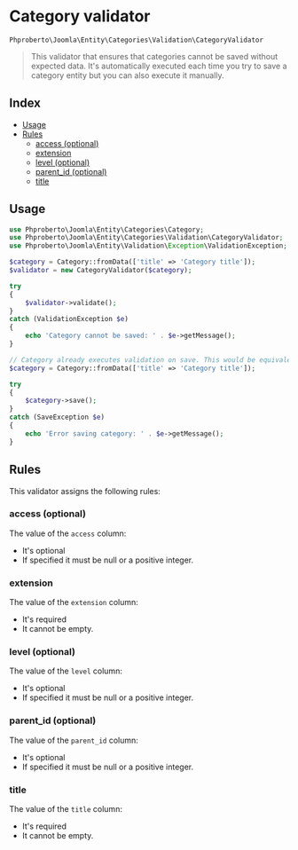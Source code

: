 # Category validator 

`Phproberto\Joomla\Entity\Categories\Validation\CategoryValidator`

> This validator that ensures that categories cannot be saved without expected data. It's automatically executed each time you try to save a category entity but you can also execute it manually.

## Index <a id="index"></a>

* [Usage](#usage)
* [Rules](#rules)
    * [access (optional)](#access)
    * [extension](#extension)
    * [level (optional)](#level)
    * [parent_id (optional)](#parent_id)
    * [title](#title)

## Usage <a id="usage"></a>

```php
use Phproberto\Joomla\Entity\Categories\Category;
use Phproberto\Joomla\Entity\Categories\Validation\CategoryValidator;
use Phproberto\Joomla\Entity\Validation\Exception\ValidationException;

$category = Category::fromData(['title' => 'Category title']);
$validator = new CategoryValidator($category);

try
{
    $validator->validate();
}
catch (ValidationException $e)
{
    echo 'Category cannot be saved: ' . $e->getMessage();
}

// Category already executes validation on save. This would be equivalent to previous code:
$category = Category::fromData(['title' => 'Category title']);

try 
{
    $category->save();
} 
catch (SaveException $e) 
{
    echo 'Error saving category: ' . $e->getMessage();
}

```

## Rules <a id="rules"></a>

This validator assigns the following rules:   

### access (optional) <a id="access"></a>

The value of the `access` column:  

* It's optional
* If specified it must be null or a positive integer. 

### extension <a id="extension"></a>

The value of the `extension` column:  

* It's required
* It cannot be empty.

### level (optional) <a id="level"></a>

The value of the `level` column:  

* It's optional
* If specified it must be null or a positive integer. 


### parent_id (optional) <a id="parent_id"></a>

The value of the `parent_id` column:  

* It's optional
* If specified it must be null or a positive integer. 


### title <a id="title"></a>

The value of the `title` column:  

* It's required
* It cannot be empty.


